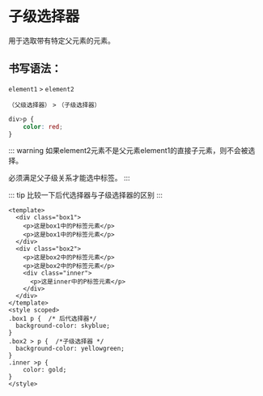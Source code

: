# 子级选择器

用于选取带有特定父元素的元素。
## 书写语法：

`element1` `>` `element2`

`（父级选择器）` `>` `（子级选择器）`

```css
div>p {
    color: red;
}
```
::: warning
如果element2元素不是父元素element1的直接子元素，则不会被选择。

必须满足父子级关系才能选中标签。
:::

::: tip 
比较一下后代选择器与子级选择器的区别
:::

```vue
<template>
  <div class="box1">
    <p>这是box1中的P标签元素</p>
    <p>这是box1中的P标签元素</p>
  </div>
  <div class="box2">
    <p>这是box2中的P标签元素</p>
    <p>这是box2中的P标签元素</p>
    <div class="inner">
      <p>这是inner中的P标签元素</p>
    </div>
  </div>
</template>
<style scoped>
.box1 p {  /* 后代选择器*/
  background-color: skyblue;
}
.box2 > p {  /*子级选择器 */
  background-color: yellowgreen;
}
.inner >p {
    color: gold;
}
</style>
```

<css3SelectorcChild />
